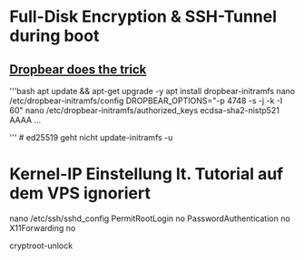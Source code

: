 # Full-Disk Encryption & SSH-Tunnel during boot
## [Dropbear does the trick](https://hamy.io/post/0009/how-to-install-luks-encrypted-ubuntu-18.04.x-server-and-enable-remote-unlocking/#gsc.tab=0)

'''bash
apt update && apt-get upgrade -y
apt install dropbear-initramfs
nano /etc/dropbear-initramfs/config
	DROPBEAR_OPTIONS="-p 4748 -s -j -k -I 60"
nano /etc/dropbear-initramfs/authorized_keys
	ecdsa-sha2-nistp521 AAAA ...

'''
	# ed25519 geht nicht
update-initramfs -u
# Kernel-IP Einstellung lt. Tutorial auf dem VPS ignoriert

nano /etc/ssh/sshd_config
	PermitRootLogin no
	PasswordAuthentication no
	X11Forwarding no

cryptroot-unlock